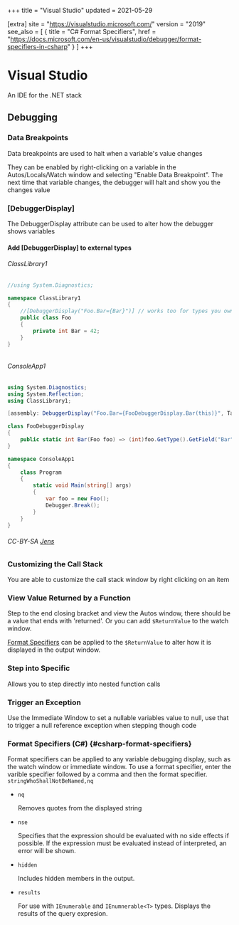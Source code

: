 +++
title = "Visual Studio"
updated = 2021-05-29

[extra]
site = "https://visualstudio.microsoft.com/"
version = "2019"
see_also = [
  { title = "C# Format Specifiers", href = "https://docs.microsoft.com/en-us/visualstudio/debugger/format-specifiers-in-csharp" }
]
+++

# Visual Studio
An IDE for the .NET stack

## Debugging

### Data Breakpoints

Data breakpoints are used to halt when a variable's value changes

They can be enabled by right-clicking on a variable in the Autos/Locals/Watch window and selecting "Enable Data Breakpoint". The next time that variable changes, the debugger will halt and show you the changes value

### [DebuggerDisplay]

The DebuggerDisplay attribute can be used to alter how the debugger shows variables

#### Add [DebuggerDisplay] to external types


###### ClassLibrary1
```cs
//using System.Diagnostics;

namespace ClassLibrary1
{
    //[DebuggerDisplay("Foo.Bar={Bar}")] // works too for types you own
    public class Foo
    {
        private int Bar = 42;
    }
}
```
######

###### ConsoleApp1
```cs
using System.Diagnostics;
using System.Reflection;
using ClassLibrary1;

[assembly: DebuggerDisplay("Foo.Bar={FooDebuggerDisplay.Bar(this)}", Target=typeof(Foo))]

class FooDebuggerDisplay
{
    public static int Bar(Foo foo) => (int)foo.GetType().GetField("Bar",BindingFlags.Instance|BindingFlags.NonPublic).GetValue(foo);
}

namespace ConsoleApp1
{
    class Program
    {
        static void Main(string[] args)
        {
            var foo = new Foo();
            Debugger.Break();
        }
    }
}
```
###### CC-BY-SA [Jens](https://stackoverflow.com/questions/4469001/can-the-debuggerdisplay-attribute-be-applied-to-types-one-doesnt-own)


### Customizing the Call Stack
You are able to customize the call stack window by right clicking on an item

### View Value Returned by a Function
Step to the end closing bracket and view the Autos window, there should be a value that ends with 'returned'. Or you can add `$ReturnValue` to the watch window.

[Format Specifiers](@/notes/dotnet/visual_studio/_index.md#csharp-format-specifiers) can be applied to the `$ReturnValue` to alter how it is displayed in the output window.

### Step into Specific
Allows you to step directly into nested function calls

### Trigger an Exception
Use the Immediate Window to set a nullable variables value to null, use that to trigger a null reference exception when stepping though code

### Format Specifiers (C#) {#csharp-format-specifiers}
Format specifiers can be applied to any variable debugging display, such as the watch window or immediate window. To use a format specifier, enter the varible specifier followed by a comma and then the format specifier. `stringWhoShallNotBeNamed,nq`

- `nq`

  Removes quotes from the displayed string
  
- `nse`

  Specifies that the expression should be evaluated with no side effects if possible. If the expression must be evaluated instead of interpreted, an error will be shown.

- `hidden`

  Includes hidden members in the output.

- `results`

  For use with `IEnumerable` and `IEnumnerable<T>` types. Displays the results of the query expresion. 